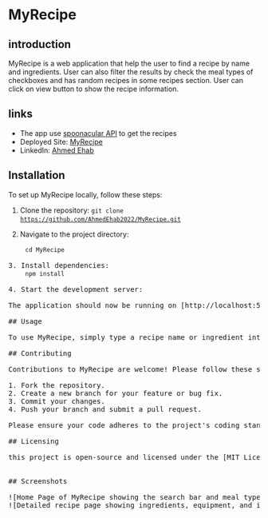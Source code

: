 # MyRecipe

## introduction
MyRecipe is a web application that help the user to find a recipe by name and ingredients.
User can also filter the results by check the meal types of checkboxes and has random recipes in some recipes section.
User can click on view button to show the recipe information.

## links
- The app use [spoonacular API](https://spoonacular.com/food-api) to get the recipes
- Deployed Site: [MyRecipe](my-recipe-hazel.vercel.app/)
- LinkedIn: [Ahmed Ehab](https://www.linkedin.com/in/ahmed-ehab-210a58264/)

## Installation

To set up MyRecipe locally, follow these steps:

1. Clone the repository:
    <code>git clone https://github.com/AhmedEhab2022/MyRecipe.git</code>

2. Navigate to the project directory:
  <pre>
    <code>cd MyRecipe</code>

3. Install dependencies:
    <code>npm install</code>

4. Start the development server:

The application should now be running on [http://localhost:5500](http://localhost:5500).

## Usage

To use MyRecipe, simply type a recipe name or ingredient into the search bar and press Enter or click the search button. You can also filter recipes by meal type by selecting the appropriate checkboxes. Click on the "View" button of a recipe card to see detailed information about the recipe.

## Contributing

Contributions to MyRecipe are welcome! Please follow these steps to contribute:

1. Fork the repository.
2. Create a new branch for your feature or bug fix.
3. Commit your changes.
4. Push your branch and submit a pull request.

Please ensure your code adheres to the project's coding standards and include tests where applicable.

## Licensing

this project is open-source and licensed under the [MIT License](https://mit-license.org/).


## Screenshots

![Home Page of MyRecipe showing the search bar and meal type filters](/Screenshots/search1.png)
![Detailed recipe page showing ingredients, equipment, and instructions](/Screenshots/details.png)
